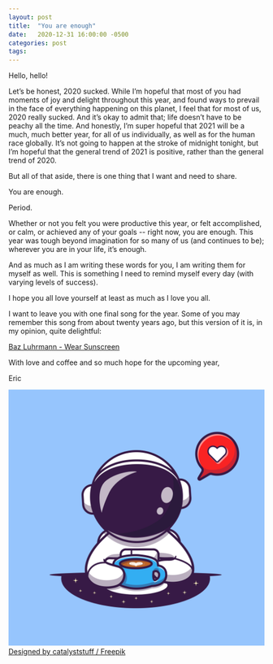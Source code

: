 ```yaml
---
layout: post
title:  "You are enough"
date:   2020-12-31 16:00:00 -0500
categories: post
tags: 
---
```

Hello, hello!

Let’s be honest, 2020 sucked. While I’m hopeful that most of you had moments of joy and delight throughout this year, and found ways to prevail in the face of everything happening on this planet, I feel that for most of us, 2020 really sucked. And it’s okay to admit that; life doesn’t have to be peachy all the time. And honestly, I’m super hopeful that 2021 will be a much, much better year, for all of us individually, as well as for the human race globally. It’s not going to happen at the stroke of midnight tonight, but I’m hopeful that the general trend of 2021 is positive, rather than the general trend of 2020.

But all of that aside, there is one thing that I want and need to share.

You are enough.

Period.

Whether or not you felt you were productive this year, or felt accomplished, or calm, or achieved any of your goals -- right now, you are enough. This year was tough beyond imagination for so many of us (and continues to be); wherever you are in your life, it’s enough.

And as much as I am writing these words for you, I am writing them for myself as well. This is something I need to remind myself every day (with varying levels of success).

I hope you all love yourself at least as much as I love you all.

I want to leave you with one final song for the year. Some of you may remember this song from about twenty years ago, but this version of it is, in my opinion, quite delightful:

[Baz Luhrmann - Wear Sunscreen](https://soundcloud.com/zura-papidze/baz-luhrmann-wear-sunscreen-mau-kilaueas-tropical-remix-mp3cutnet?in_system_playlist=personalized-tracks%3A%3Aeblood-1%3A262596649)

With love and coffee and so much hope for the upcoming year,

Eric

<img src="/assets/astronaut_coffee.jpg" alt="astronaut with coffee and love" class="inline"/>
<a href="http://www.freepik.com">Designed by catalyststuff / Freepik</a>

